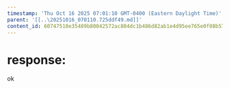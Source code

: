 ```yaml
---
timestamp: 'Thu Oct 16 2025 07:01:10 GMT-0400 (Eastern Daylight Time)'
parent: '[[..\20251016_070110.725ddf49.md]]'
content_id: 60747510e35489b80042572ac804dc1b486d82ab1e4d95ee765e0f08b5750d6c
---
```


# response:

ok
